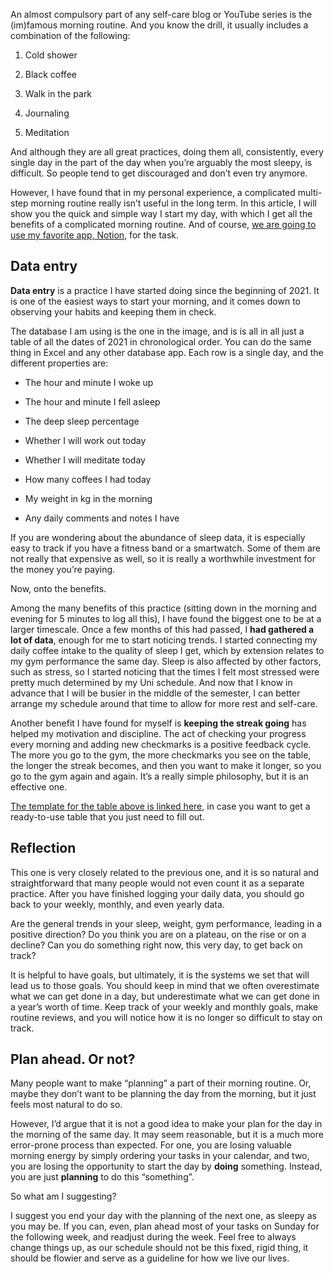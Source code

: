 An almost compulsory part of any self-care blog or YouTube series is the (im)famous morning routine.  And you know the drill, it usually includes a combination of the following:

1. Cold shower

2. Black coffee

3. Walk in the park

4. Journaling

5. Meditation

And although they are all great practices, doing them all, consistently, every single day in the part of the day when you’re arguably the most sleepy, is difficult. So people tend to get discouraged and don’t even try anymore.

However, I have found that in my personal experience, a complicated multi-step morning routine really isn’t useful in the long term. In this article, I will show you the quick and simple way I start my day, with which I get all the benefits of a complicated morning routine. And of course, [we are going to use my favorite app, Notion](https://kofiscrib.com/blog/creative-virgo/notion), for the task. 

## Data entry
**Data entry** is a practice I have started doing since the beginning of 2021. It is one of the easiest ways to start your morning, and it comes down to observing your habits and keeping them in check.

The database I am using is the one in the image, and is is all in all just a table of all the dates of 2021 in chronological order. You can do the same thing in Excel and any other database app. Each row is a single day, and the different properties are:

- The hour and minute I woke up

- The hour and minute I fell asleep

- The deep sleep percentage

- Whether I will work out today

- Whether I will meditate today

- How many coffees I had today

- My weight in kg in the morning

- Any daily comments and notes I have

If you are wondering about the abundance of sleep data, it is especially easy to track if you have a fitness band or a smartwatch. Some of them are not really that expensive as well, so it is really a worthwhile investment for the money you’re paying.

Now, onto the benefits.

Among the many benefits of this practice (sitting down in the morning and evening for 5 minutes to log all this), I have found the biggest one to be at a larger timescale. Once a few months of this had passed, I **had gathered a lot of data**, enough for me to start noticing trends. I started connecting my daily coffee intake to the quality of sleep I get, which by extension relates to my gym performance the same day. Sleep is also affected by other factors, such as stress, so I started noticing that the times I felt most stressed were pretty much determined by my Uni schedule. And now that I know in advance that I will be busier in the middle of the semester, I can better arrange my schedule around that time to allow for more rest and self-care.

Another benefit I have found for myself is **keeping the streak going** has helped my motivation and discipline. The act of checking your progress every morning and adding new checkmarks is a positive feedback cycle. The more you go to the gym, the more checkmarks you see on the table, the longer the streak becomes, and then you want to make it longer, so you go to the gym again and again. It’s a really simple philosophy, but it is an effective one.
 
[The template for the table above is linked here](https://yassen.notion.site/6c9262459aa34694ae93471dc1fe9f7b?v=96ba2a496cc9419b87b5b0db5edfbe15), in case you want to get a ready-to-use table that you just need to fill out.

## Reflection
This one is very closely related to the previous one, and it is so natural and straightforward that many people would not even count it as a separate practice. After you have finished logging your daily data, you should go back to your weekly, monthly, and even yearly data.

Are the general trends in your sleep, weight, gym performance, leading in a positive direction? Do you think you are on a plateau, on the rise or on a decline? Can you do something right now, this very day, to get back on track?

It is helpful to have goals, but ultimately, it is the systems we set that will lead us to those goals. You should keep in mind that we often overestimate what we can get done in a day, but underestimate what we can get done in a year’s worth of time. Keep track of your weekly and monthly goals, make routine reviews, and you will notice how it is no longer so difficult to stay on track.

## Plan ahead. Or not?
Many people want to make “planning” a part of their morning routine. Or, maybe they don’t want to be planning the day from the morning, but it just feels most natural to do so.

However, I’d argue that it is not a good idea to make your plan for the day in the morning of the same day. It may seem reasonable, but it is a much more error-prone process than expected. For one, you are losing valuable morning energy by simply ordering your tasks in your calendar, and two, you are losing the opportunity to start the day by **doing** something. Instead, you are just **planning** to do this “something”.

So what am I suggesting?

I suggest you end your day with the planning of the next one, as sleepy as you may be. If you can, even, plan ahead most of your tasks on Sunday for the following week, and readjust during the week. Feel free to always change things up, as our schedule should not be this fixed, rigid thing, it should be flowier and serve as a guideline for how we live our lives.